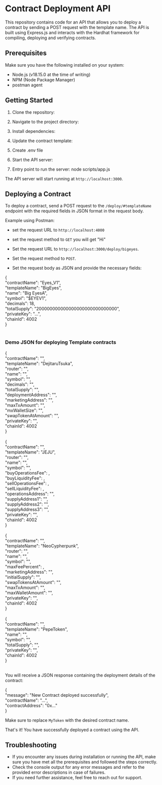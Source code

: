 # Contract Deployment API

This repository contains code for an API that allows you to deploy a contract by sending a POST request with the template name. The API is built using Express.js and interacts with the Hardhat framework for compiling, deploying and verifying contracts.

## Prerequisites

Make sure you have the following installed on your system:

- Node.js (v18.15.0 at the time of writing)
- NPM (Node Package Manager)
- postman agent

## Getting Started

1. Clone the repository:


2. Navigate to the project directory:


3. Install dependencies:


4. Update the contract template:

5. Create .env file

5. Start the API server:

6. Entry point to run the server: node scripts/app.js

The API server will start running at `http://localhost:3000`.

## Deploying a Contract

To deploy a contract, send a POST request to the `/deploy/#templateName` endpoint with the required fields in JSON format in the request body.


Example using Postman:

- set the request URL to `http://localhost:4000`
- set the request method to `GET`
you will get "Hi" 

- Set the request URL to `http://localhost:3000/deploy/bigeyes`.
- Set the request method to `POST`.
- Set the request body as JSON and provide the necessary fields:

{<br />
"contractName": "Eyes_V1",<br />
"templateName": "BigEyes",<br />
"name": "Big EyesA",<br />
"symbol": "$EYEV1",<br />
"decimals": 18,<br />
"totalSupply": "200000000000000000000000000000",<br />
"privateKey": "...",<br />
"chainId": 4002<br />
}<br /><br />

### Demo JSON for deploying Template contracts
{<br />
    "contractName": "",<br />
    "templateName": "DejitaruTsuka",<br />
    "router": "",<br />
    "name": "",<br />
    "symbol": "",<br />
    "decimals": "",<br />
    "totalSupply": "",<br />
    "deploymentAddress": "",<br />
    "marketingAddress": "",<br />
    "maxTxAmount": "",<br />
    "mxWalletSize": "",<br />
    "swapTokenAtAmount": "",<br />
    "privateKey": "",<br />
    "chainId": 4002<br />
}<br /><br />
{<br />
    "contractName": "",<br />
    "templateName": "JEJU",<br />
    "router": "",<br />
    "name": "",<br />
    "symbol": "",<br />
    "buyOperationsFee": ,<br />
    "buyLiquidityFee": ,<br />
    "sellOperationsFee": ,<br />
    "sellLiquidityFee": ,<br />
    "operationsAddress": "",<br />
    "supplyAddress1": "",<br />
    "supplyAddress2": "",<br />
    "supplyAddress3": "",<br />
    "privateKey": "",<br />
    "chainId": 4002<br />
}<br /><br />
{<br />
    "contractName": "",<br />
    "templateName": "NeoCypherpunk",<br />
    "router": "",<br />
    "name": "",<br />
    "symbol": "",<br />
    "maxFeePercent": ,<br />
    "marketingAddress": "",<br />
    "initialSupply": "",<br />
    "swapTokensAtAmount": "",<br />
    "maxTxAmount": "",<br />
    "maxWalletAmount": "",<br />
    "privateKey": "",<br />
    "chainId": 4002<br />
}<br /><br />
{<br />
    "contractName": "",<br />
    "templateName": "PepeToken",<br />
    "name": "",<br />
    "symbol": "",<br />
    "totalSupply": "",<br />
    "privateKey": "",<br />
    "chainId": 4002<br />
}<br /><br />

You will receive a JSON response containing the deployment details of the contract:

{<br />
"message": "New Contract deployed successfully",<br />
"contractName": "...",<br />
"contractAddress": "0x..."<br />
}


Make sure to replace `MyToken` with the desired contract name.

That's it! You have successfully deployed a contract using the API.

## Troubleshooting

- If you encounter any issues during installation or running the API, make sure you have met all the prerequisites and followed the steps correctly.
- Check the console output for any error messages and refer to the provided error descriptions in case of failures.
- If you need further assistance, feel free to reach out for support.





```
